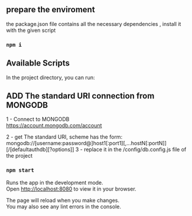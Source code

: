 
## prepare the enviroment

the package.json file contains all the necessary dependencies , install it with the given script

### `npm i`

## Available Scripts

In the project directory, you can run:

## ADD The standard URI connection from MONGODB

1 -  Connect to MONGODB  
<https://account.mongodb.com/account>

2 -  get The standard URI, scheme has the form:
 mongodb://[username:password@]host1[:port1][,...hostN[:portN]][/[defaultauthdb][?options]]
3 - replace it in the /config/db.config.js  file of the project

### `npm start`

Runs the app in the development mode.\
Open [http://localhost:8080](http://localhost:8080) to view it in your browser.

The page will reload when you make changes.\
You may also see any lint errors in the console.
